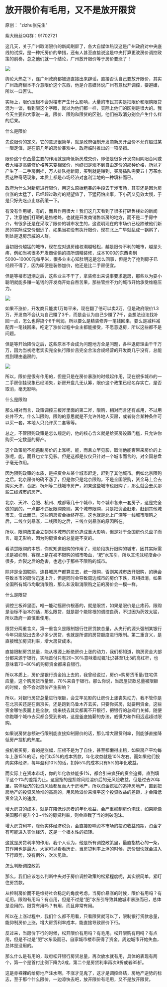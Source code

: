 # 放开限价有毛用，又不是放开限贷

原创： "zizhu张先生"

紫大粉丝QQ群：91702721

这几天，关于广州取消限价的新闻刷屏了，各大自媒体热议这是广州政府对中央底线的试探，是一种托房价的举措，还有人甚至直接说这是中央打算更改房价调控政策的前奏，总之他们就一个结论，广州放开限价等于房价要涨了！  


![](https://upload-images.jianshu.io/upload_images/14971513-2fd7fc9b5c55322e?imageMogr2/auto-orient/strip%7CimageView2/2/w/1240)

舆论大热之下，连广州政府都被迫直接出来辟谣，直接否认自己要放开限价，其实广州政府根本不介意限价这个东西，他是介意媒体说广州有意松开调控，要避嫌，所以一口否认。

实际上，限价压根不会对楼市产生什么影响，大量的市民其实是把限价和限购限贷混为一谈，看到限这个字眼，就以为他们都一样，实际上他们的区别是很大的。我今天主要和大家说一说，限价、限购和限贷的区别，他们被取消分别会产生什么样的后果。

什么是限价

先说限价的定义，它的意思很简单，就是政府强制开发商新房开盘价不允许超过某一限定值，是在前几年的房价暴涨中，政府临时推出的一项举措。

限价这个东西最主要的作用就是降低新房成交价，即便是很多开发商用阴阳合同或者大幅提高装修价格等来变相涨价，也终归是涨不到自由定价的那种价格，所以才产生了一二手房倒挂，万人排队抢新房，买到就是赚到，买房插队需要五十万茶水费这种奇葩现象，本质上都是市场经济对套利洼地的一种填补而已。

政府为什么对新房进行限价，用这么原始粗暴的手段去干涉市场，其实还是因为房价涨的太猛了，已经超过政府的期望值了，下猛药怕出事，下小药又见效太慢，于是只好先吃点止疼药缓一下。

有没有作用呢，有的，而且作用很大！我们这几天看到了很多打砸售楼处的新闻了，注意他们打砸的是售楼处，也就是开发商销售新房的地方，而不是二手房中介，有很多还是在采取了限价的城市发生的，这说明现在的市场价已经跌破他们新房的实际成交价很远了，如果当初没有执行限价，现在北上广早就乱成一锅粥了，到处是退房示威的人群。

当初限价越猛的城市，现在应对退房维权潮越轻松，越是限价不利的城市，越是头疼，例如当初很多开发商偷偷的搞所谓精装修，成本1000的东西卖到5000~10000元每平米，很多业主心知肚明这是怎么回事，但是为了抢到房子已经顾不得了，因为即便是装修加价，他还是比二手房便宜。

但是等楼市退潮之后，这些业主不干了，拿装修出来说事要求退房，那些以为耍小聪明就能多赚一笔钱的开发商开始自吞苦果，那些管控不力的城市开始承受维稳压力。  


![](https://upload-images.jianshu.io/upload_images/14971513-58a89f9d90cb9829?imageMogr2/auto-orient/strip%7CimageView2/2/w/1240)

如果不涨价，开发商只能卖1万每平米，现在翻了倍可以卖2万，但是政府限价1.3万，开发商不会认为自己赚了3千，而是会认为自己少赚了7千，会想法设法找补回一点，怎么也得搞个6千利润。所以要么是精装修弄一笔钱回来，要么是减料减配弄一笔钱回来，吃定了涨价过程中业主都能接受，不愿意退房，所以这些都不是问题。

但是等开始降价之后，这些原本不会成为问题地方全是问题，各种退房理由千千万万，因为当初老老实实完全执行限价且完全合法合规经营的开发商几乎没有，总能找到理由退房的。  


![](https://upload-images.jianshu.io/upload_images/14971513-0c81769f150a0d05?imageMogr2/auto-orient/strip%7CimageView2/2/w/1240)

所以，限价是很有作用的，但是只是在房价暴涨的时候起作用，现在很多城市的一二手房倒挂现象已经消失，新房开盘几无认筹，限价这个政策已经名存实亡，是否取消，毫无影响。

什么是限购

那么相对而言，政策调控三板斧里面的第二斧，限购，相对而言还有点用，不过用处并不大。什么叫限购，限购的意思就是不允许外地人买房，或者符合某种条件可以买一套，本地人只允许买二套等等。

总之，不管限购政策是怎么规定的，他的核心含义就是给买房设置门槛，只允许你购买一定数量的房产。

这个政策能不能遏制房价的上涨呢，能，而且立竿见影，取消他能否带来房价的上涨呢，能，而且也立竿见影。但是这都是仅仅只针对一个城市而言的，对全国总盘子毫无作用。

因为限购政策的本质，是把资金从某个城市赶走，赶到了其他城市。例如北京限购之后，北京房价的确不涨了，但是你只是北京限购，不是全国限购，资金马上会去购买天津、合肥、杭州等二线城市房产，如果这些城市也限购了，那么就会去买那些三线城市的房产。

北京、天津、合肥、杭州、成都等几十个城市，每个城市各来一套房子，这是完全做的到的，一点都不违反限购原则。某个城市限购，只是把资金赶走，赶到其他城市去，仅此而已，这些购房资金始终存在。这也就是北上广深等一线城市限购之后，二线立刻暴涨，二线限购之后，三线立刻暴涨的原因所在。

所以，限购政策会立刻对本城市的房价造成重大影响，但是对于全国房价总盘子而言，毫无影响，因为购房资金的总量是不变的。

看清楚限购的本质，你就知道限购的作用了，现阶段执行限购的城市，因其实际需求是被抑制，客观上是在被不限购的城市吸血，“肥”水东引，所以其泡沫程度会小很多，炸裂之后的危害，也远小于那些不限购的城市。

除非是全国联网，连县城房产都算进去，统一限购，否则某城市放开限购，的确会导致本市的房价迅速上升，但是同时会导致周边城市的房价下跌，互相抵消，如果全国所有城市均取消限购，那么和没取消限购之前的房价会一模一样。

什么是限贷

调控三板斧里面，唯一能动摇房价根基的，就是限贷，如果是限价是止疼药，限购是治标不治本的话，那么限贷，就是那个能除根的调控良药，不过因为药效太猛，所以政府一直慎重使用。

限贷分两重含义，第一重含义是限制银行住房贷款总量，从央行的源头强制某银行今年只能放出去多少多少房贷，也就是所谓的房贷额度进行限制。第二重含义，是直接增加房贷利率，增大房贷成本。

直接限制房贷总量，能从根源上断绝房价上涨的动力，我们都知道，购房资金大部分都来源于银行，实际首付只有20~30%意味着动辄1比3甚至1比5的高杠杆，也意味着70~80%的购房资金都来自银行。

所以本质上，房价是银行资金抬上去的，我曾经说过，房价=购房货币量/住宅供应量，这个购房货币量里，70%来自于银行。那么你说，当房屋贷款总量被限额的时候，会不会对房价产生影响？

所以，对银行房贷总量进行限额，会立竿见影的让房价上涨丧失动力，我不管你是在北京买还是在南京买，还是跑到乌鲁木齐去买，只要你买房，就要用资金，这些资金哪怕表面上是全款，绕来绕去其实都离不开银行，把银行的总阀门关掉，随便你跑哪个城市去买都会受到影响，这是釜底抽薪的办法，威慑力和作用远远超过限购。

如果说房贷总额进行限制能直接抑制房价的话，那么增大房贷利率，则能够直接降低房产投机的热度。

投机者买房，看的是涨幅，压根不是为了自住，甚至都懒得出租，如果房产平均每年上涨15%的话，他们以5%的成本贷款，年化收益就是10%左右。而如果他们投向实体经济，每年盈利10%的话，扣掉5%的成本只有5%的年化收益。

而实际上在资本市场，你的年化收益能多1%，都会引来疯狂的资金追捧，直到填平这个1%的差距为止。这里指的是扣除风险溢价后的无风险收益，但是过去20年里，实体经济的投资风险都反而大于房地产，所以资金疯狂的追捧房地产，直到把房地产的投资风险堆的高高的，用风险溢价来填平这个投资收益的差距，才会降低资金流入的速度。

增大房贷的成本，就是在降低炒房者的年化收益，会严重抑制房价泡沫，如果能像美国那样提升个3~4%的房贷利率，则会直截了当的刺破泡沫。

增大房贷利率，降低实体经济税负，会直接影响资本市场的投资收益预期，资金才有可能进入实体经济，这是一个根本性的扭转。

这就是房贷利率的作用，我个人认为，他是所有调控政策里，最直指核心的一条，其作用也是最大，大家可以看看历史，当房贷利率上浮的时候，房价很快就会进入下行趋势，没有例外，次次见效。

怎么判断调控政策

那么，我们应该怎么判断中央对于房价调控政策的松紧程度呢，其实很简单，紧盯住房贷款。

从控制房价而不是维持社会稳定的角度考虑，当房价暴涨的时候，限价有用吗？有毛用。限购有用吗？有点用，但是不过是“肥”水东引导致其他城市暴涨而已，总体是没用的。限贷有用吗？有用，而且非常有用。

所以在上涨过程中，我们什么都不用看，只看限贷就可以了，限制银行贷款总量，能抑制房价上涨，增大房贷利率成本，能直接导致房价下行。

反过来，当房价下行的时候，松开限价有用吗？有毛用。松开限购有用吗？有点用，但是不过是“肥”水东吸而已，自家城市楼市获得了资金，周边城市开始失血，总体是没用的。

那么什么是有用的，政府松开银行房贷总量，再次放水就有用，具体的表现有两个，第一个是首付比例下降为2成，第二个是房贷利率再次9折或者85折。

这是赤裸裸的给房地产注水啊，不涨才见鬼了，这才是调控终结，房地产逆势的标志，至于那个什么限价，一边凉快去吧，放开限价有毛用，又不是放开限贷。

